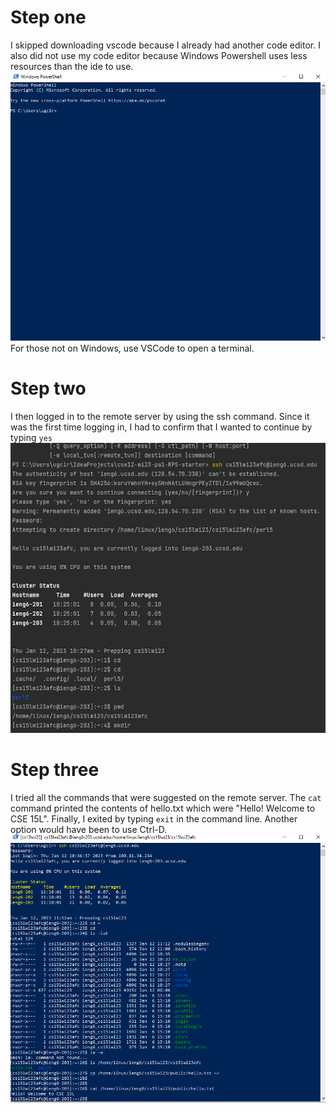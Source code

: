 Step one
=========
I skipped downloading vscode because I already had another code editor. I also did not use my code editor because Windows Powershell uses less resources than the ide to use.
![Image](images/powershell.PNG)	
For those not on Windows, use VSCode to open a terminal. 

Step two
=========
I then logged in to the remote server by using the ssh command. Since it was the first time logging in, I had to confirm that I wanted to continue by typing `yes`
![Image](images/login.png)

Step three
=========
I tried all the commands that were suggested on the remote server. The `cat` command printed the contents of hello.txt which were "Hello! Welcome to CSE 15L". Finally, I exited by typing `exit` in the command line. Another option would have been to use Ctrl-D.
![Image](images/commands.PNG)
